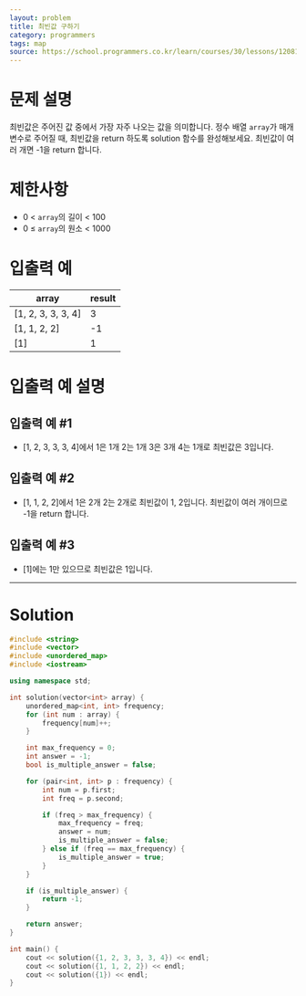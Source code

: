 ```yaml
---
layout: problem
title: 최빈값 구하기
category: programmers
tags: map
source: https://school.programmers.co.kr/learn/courses/30/lessons/120812
---
```


# 문제 설명

최빈값은 주어진 값 중에서 가장 자주 나오는 값을 의미합니다. 정수 배열 `array`가 매개변수로 주어질 때, 최빈값을 return 하도록 solution 함수를 완성해보세요. 최빈값이 여러 개면 -1을 return 합니다.

# 제한사항

- 0 < `array`의 길이 < 100
- 0 ≤ `array`의 원소 < 1000

# 입출력 예

| array | result |
| --- | --- |
| [1, 2, 3, 3, 3, 4] | 3 |
| [1, 1, 2, 2] | -1 |
| [1] | 1 |

# 입출력 예 설명

## 입출력 예 #1

- [1, 2, 3, 3, 3, 4]에서 1은 1개 2는 1개 3은 3개 4는 1개로 최빈값은 3입니다.

## 입출력 예 #2

- [1, 1, 2, 2]에서 1은 2개 2는 2개로 최빈값이 1, 2입니다. 최빈값이 여러 개이므로 -1을 return 합니다.

## 입출력 예 #3

- [1]에는 1만 있으므로 최빈값은 1입니다.

---

# Solution

```cpp
#include <string>
#include <vector>
#include <unordered_map>
#include <iostream>

using namespace std;

int solution(vector<int> array) {
    unordered_map<int, int> frequency;
    for (int num : array) {
        frequency[num]++;
    }

    int max_frequency = 0;
    int answer = -1;
    bool is_multiple_answer = false;

    for (pair<int, int> p : frequency) {
        int num = p.first;
        int freq = p.second;

        if (freq > max_frequency) {
            max_frequency = freq;
            answer = num;
            is_multiple_answer = false;
        } else if (freq == max_frequency) {
            is_multiple_answer = true;
        }
    }

    if (is_multiple_answer) {
        return -1;
    }

    return answer;
}

int main() {
    cout << solution({1, 2, 3, 3, 3, 4}) << endl;
    cout << solution({1, 1, 2, 2}) << endl;
    cout << solution({1}) << endl;
}
```
